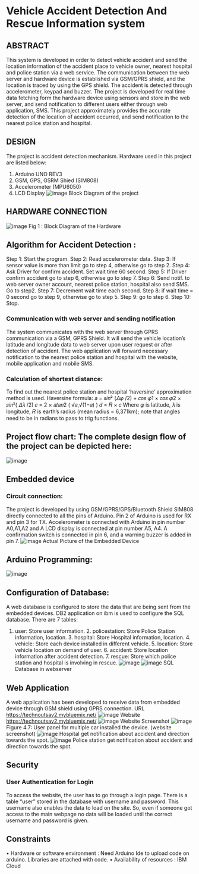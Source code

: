# Vehicle Accident Detection And Rescue Information system 
## ABSTRACT
This system is developed in order to detect vehicle accident and send the location information of the accident place to vehicle owner, nearest hospital and police station via a web service. The communication between the web server and hardware device is established via GSM/GPRS shield, and the location is traced by using the GPS shield. The accident is detected through accelerometer, keypad and buzzer. The project is developed for real time data fetching form the hardware device using sensors and store in the web server, and send notification to different users either through web application, SMS. This project approximately provides the accurate detection of the location of accident occurred, and send notification to the nearest police station and hospital.
## DESIGN
The project is accident detection mechanism. Hardware used in this project are listed below: 
1. Arduino UNO REV3 
2. GSM, GPS, GSRM Shied (SIM808) 
3. Accelerometer (MPU6050)
4. LCD Display
![image](https://user-images.githubusercontent.com/32418411/133652108-a0d9a1f9-a57b-48df-bdb6-d7f893ccc753.png)
Block Diagram of the project
## HARDWARE CONNECTION
 ![image](https://user-images.githubusercontent.com/32418411/133652260-c13772db-96de-44b1-a407-1816dceeff7c.png)
Fig 1 : Block Diagram of the Hardware
## Algorithm for Accident Detection :
Step 1: Start the program. 
Step 2: Read accelerometer data. 
Step 3: If sensor value is more than limit go to step 4, otherwise go to step 2. 
Step 4: Ask Driver for confirm accident. Set wait time 60 second. 
Step 5: If Driver confirm accident go to step 6, otherwise go to step 7. 
Step 6: Send notif. to web server owner account, nearest police station, hospital also send SMS. Go to step2. 
Step 7: Decrement wait time each second. 
Step 8: if wait time = 0 second go to step 9, otherwise go to step 5. 
Step 9: go to step 6. 
Step 10: Stop. 
### Communication with web server and sending notification 
The system communicates with the web server through GPRS communication via a GSM, GPRS Shield. It will send the vehicle location’s latitude and longitude data to web server upon user request or after detection of accident. The web application will forward necessary notification to the nearest police station and hospital with the website, mobile application and mobile SMS.
### Calculation of shortest distance: 
To find out the nearest police station and hospital ‘haversine’ approximation method is used. Haversine formula: 
𝑎 = 𝑠𝑖𝑛² (𝛥𝜑 /2) + 𝑐𝑜𝑠 𝜑1 × 𝑐𝑜𝑠 𝜑2 × 𝑠𝑖𝑛²( 𝛥𝜆 /2) 
𝑐 = 2 × 𝑎𝑡𝑎𝑛2 ( √𝑎,√(1−𝑎) ) 
𝑑 = 𝑅 × 𝑐 
Where 𝜑 is latitude, 𝜆 is longitude, 𝑅 is earth’s radius (mean radius = 6,371km); 
note that angles need to be in radians to pass to trig functions. 
## Project flow chart:  The complete design flow of the project can be depicted here: 
![image](https://user-images.githubusercontent.com/32418411/133652433-18aa3213-658c-4848-8355-eaac4670f34c.png)
## Embedded device 
### Circuit connection: 
The project is developed by using GSM/GPRS/GPS/Bluetooth Shield SIM808 directly connected to all the pins of Arduino. Pin 2 of Arduino is used for RX and pin 3 for TX. Accelerometer is connected with Arduino in pin number A0,A1,A2 and A LCD display is connected at pin number A5, A4. A confirmation switch is connected in pin 6, and a warning buzzer is added in pin 7. 
![image](https://user-images.githubusercontent.com/32418411/133652695-9002a0fd-d862-4608-a86d-72376f0feff5.png)
Actual Picture of the Embedded Device 
## Arduino Programming: 
![image](https://user-images.githubusercontent.com/32418411/133652789-fea44b44-020b-475d-bfd0-01f78d5ec90a.png)
## Configuration of Database: 
A web database is configured to store the data that are being sent from the embedded devices. DB2 application on ibm is used to configure the SQL database. There are 7 tables: 
1. user: Store user information. 2. policestation: Store Police Station information, location. 3. hospital: Store Hospital information, location. 4. vehicle: Store each device installed in different vehicle. 5. location: Store vehicle location on demand of user. 6. accident: Store location information after accident detection. 7. rescue: Store which police station and hospital is involving in rescue. 
![image](https://user-images.githubusercontent.com/32418411/133652886-fcd797c5-df97-4448-8731-78c27310a432.png)
![image](https://user-images.githubusercontent.com/32418411/133652907-255a8b50-8fa9-4ce5-82a8-e485be62bbfb.png)
SQL Database in webserver
## Web Application 
A web application has been developed to receive data from embedded device through GSM shield using GPRS connection.  URL https://technoutsav2.mybluemix.net/
![image](https://user-images.githubusercontent.com/32418411/133653068-d9236797-36ea-450d-a7ea-bd8bf72bc61c.png)
Website https://technoutsav2.mybluemix.net/
![image](https://user-images.githubusercontent.com/32418411/133653137-f49ac9e5-42a4-45e7-805d-cd8d793a97b3.png)
Website Screenshot 
![image](https://user-images.githubusercontent.com/32418411/133653179-4eb22765-53be-4dc2-b388-bb8bb2be5eb5.png)
Figure 4.7: User panel for multiple car installed the device. (website screenshot) 
![image](https://user-images.githubusercontent.com/32418411/133653241-ad91145c-cb21-49fa-b6fa-e6a47e869eb2.png)
Hospital get notification about accident and direction towards the spot.
![image](https://user-images.githubusercontent.com/32418411/133653307-1574ea7b-af25-45b3-bfb4-e1d1f2bb6ed8.png)
Police station get notification about accident and direction towards the spot.
## Security 
### User Authentication for Login 
To access the website, the user has to go through a login page. There is a table “user” stored in the database with username and password. This username also enables the data to load on the site. So, even if someone got access to the main webpage no data will be loaded until the correct username and password is given.
## Constraints
•	Hardware or software environment : Need Arduino Ide to upload code on arduino. Libraries are attached with code.
•	Availability of resources : IBM Cloud





